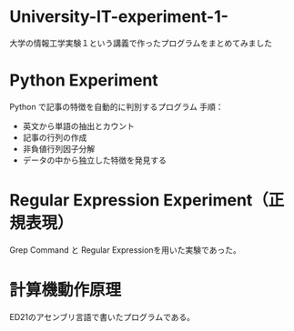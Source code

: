 # University-IT-experiment-1-
大学の情報工学実験１という講義で作ったプログラムをまとめてみました

# Python Experiment
Python で記事の特徴を自動的に判別するプログラム
手順：
  - 英文から単語の抽出とカウント
  - 記事の行列の作成
  - 非負値行列因子分解
  - データの中から独立した特徴を発見する

# Regular Expression Experiment（正規表現）
Grep Command と Regular Expressionを用いた実験であった。

# 計算機動作原理
ED21のアセンブリ言語で書いたプログラムである。

